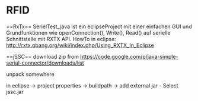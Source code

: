 # RFID
==RxTx==
SerielTest_java ist ein eclipseProject mit einer einfachen GUI und Grundfunktionen wie openConnection(), Write(), Read() auf serielle Schnittstelle mit RXTX API.
HowTo in eclipse:
http://rxtx.qbang.org/wiki/index.php/Using_RXTX_In_Eclipse

==jSSC==
download zip from https://code.google.com/p/java-simple-serial-connector/downloads/list

unpack somewhere

in eclipse -> project properties -> buildpath -> add external jar - Select jssc.jar
